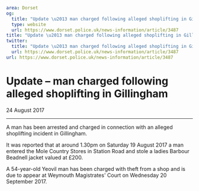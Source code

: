 ```yaml
area: Dorset
og:
  title: "Update \u2013 man charged following alleged shoplifting in Gillingham"
  type: website
  url: https://www.dorset.police.uk/news-information/article/3487
title: "Update \u2013 man charged following alleged shoplifting in Gillingham |"
twitter:
  title: "Update \u2013 man charged following alleged shoplifting in Gillingham"
  url: https://www.dorset.police.uk/news-information/article/3487
url: https://www.dorset.police.uk/news-information/article/3487
```

# Update – man charged following alleged shoplifting in Gillingham

24 August 2017

* * *

A man has been arrested and charged in connection with an alleged shoplifting incident in Gillingham.

It was reported that at around 1.30pm on Saturday 19 August 2017 a man entered the Mole Country Stores in Station Road and stole a ladies Barbour Beadnell jacket valued at £200.

A 54-year-old Yeovil man has been charged with theft from a shop and is due to appear at Weymouth Magistrates' Court on Wednesday 20 September 2017.
